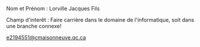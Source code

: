 Nom et Prénom : Lorville Jacques Fils

Champ d'interêt : Faire carrière dans le domaine de l'informatique, soit dans une branche connexe!



e2194551@cmaisonneuve.qc.ca






